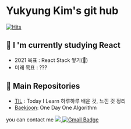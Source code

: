 Yukyung Kim's git hub
====       
[![Hits](https://hits.seeyoufarm.com/api/count/incr/badge.svg?url=https%3A%2F%2Fgithub.com%2Fyukyung123%2Fyukyung123&count_bg=%2379C83D&title_bg=%23555555&icon=&icon_color=%23E7E7E7&title=hits&edge_flat=false)](https://hits.seeyoufarm.com)


🔭 I 'm currently studying React
----

- 2021 목표 : React Stack 쌓기(🐣) 
- 미래 목표 :  ???

🔭 Main Repositories
----
- <a href="https://github.com/yukyung123/TIL">TIL</a> : Today I Learn 하루하루 배운 것, 느낀 것 정리
- <a href="https://github.com/yukyung123/Baekjoon">Baekjoon</a>: One Day One Algorithm 






you can contact me <a href="https://www.instagram.com/kimky_60/"><img src="https://img.shields.io/badge/Instagram-E4405F?style=flat-square&logo=Instagram&logoColor=white&link=https://www.instagram.com/kimky_60/"/> </a>
[![Gmail Badge](https://img.shields.io/badge/Gmail-D14836?style=flat&logo=Gmail&logoColor=white)](mailto:ygim36204@gmail.com)
